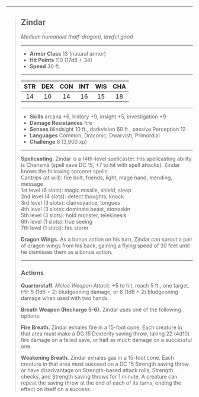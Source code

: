 ***
> ## Zindar
> *Medium humanoid (half-dragon), lawful good*
> 
> ***
> 
> - **Armor Class** 13 (natural armor)
> - **Hit Points** 110 (17d8 + 34)
> - **Speed** 30 ft.
> 
> ***
> 
> |STR|DEX|CON|INT|WIS|CHA|
> |:---:|:---:|:---:|:---:|:---:|:---:|
> |14|10|14|16|15|18|
> 
> ***
> 
> - **Skills** arcana +6, history +9, insight +5, investigation +9
> - **Damage Resistances** fire
> - **Senses** blindsight 10 ft., darkvision 60 ft., passive Perception 12
> - **Languages** Common, Draconic, Dwarvish, Primordial
> - **Challenge** 8 (3,900 xp)
> 
> ***
> 
> **Spellcasting.** Zindar is a 14th-level spellcaster. His spellcasting ability is Charisma (spell save DC 15, +7 to hit with spell attacks). Zindar knows the following sorcerer spells:  
> Cantrips (at will): fire bolt, friends, light, mage hand, mending, message  
> 1st level (6 slots): magic missile, shield, sleep  
> 2nd level (4 slots): detect thoughts, knock  
> 3rd level (3 slots): clairvoyance, tongues  
> 4th level (3 slots): dominate beast, stoneskin  
> 5th level (3 slots): hold monster, telekinesis  
> 6th level (1 slots): true seeing  
> 7th level (1 slots): fire storm
> 
> **Dragon Wings.** As a bonus action on his turn, Zindar can sprout a pair of dragon wings from his back, gaining a flying speed of 30 feet until he dismisses them as a bonus action.
> 
> ***
> 
> ### Actions
> **Quarterstaff.** *Melee Weapon Attack:* +5 to hit, reach 5 ft., one target. *Hit:* 5 (1d6 + 2) bludgeoning damage, or 6 (1d8 + 2) bludgeoning damage when used with two hands.
> 
> **Breath Weapon (Recharge 5-6).** Zindar uses one of the following options:
> 
> **Fire Breath.** Zindar exhales fire in a 15-foot cone. Each creature in that area must make a DC 15 Dexterity saving throw, taking 22 (4d10) fire damage on a failed save, or half as much damage on a successful one.
> 
> **Weakening Breath.** Zindar exhales gas in a 15-foot cone. Each creature in that area must succeed on a DC 15 Strength saving throw or have disadvantage on Strength-based attack rolls, Strength checks, and Strength saving throws for 1 minute. A creature can repeat the saving throw at the end of each of its turns, ending the effect on itself on a success.